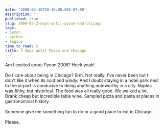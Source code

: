```yaml
---
date: '2008-03-10T20:45:00.002-07:00'
description: ''
published: true
slug: 2008-03-2-days-until-pycon-and-chicago
tags:
- pycon
- python
- legacy
time_to_read: 5
title: 2 days until Pycon and Chicago
---
```


Am I excited about Pycon 2008?  Heck yeah!<br /><br />Do I care about being in Chicago?  Erm.  Not really.  I've never been but I don't like it when its cold and windy.  And I doubt staying in a hotel park next to the airport is conducive to doing anything noteworthy in a city.  Naples was filthy, but historical.  The food was all really good.  We walked a lot.  Drank cheap but incredible table wine.  Sampled pizza and pasta at places in gastronomical history.<br /><br />Someone give me something fun to do or a good place to eat in Chicago.<br /><br />Please.